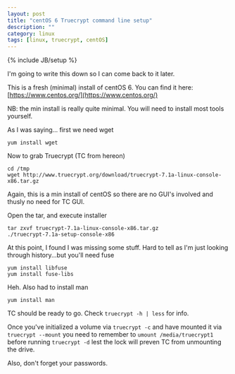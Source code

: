 ```yaml
---
layout: post
title: "centOS 6 Truecrypt command line setup"
description: ""
category: linux
tags: [linux, truecrypt, centOS]
---
```

{% include JB/setup %}

I'm going to write this down so I can come back to it later. 

This is a fresh (minimal) install of centOS 6. You can find it here: [https://www.centos.org/](https://www.centos.org/)  

NB: the min install is really quite minimal. You will need to install most tools yourself. 

As I was saying... first we need wget

    yum install wget

Now to grab Truecrypt (TC from hereon)

    cd /tmp
    wget http://www.truecrypt.org/download/truecrypt-7.1a-linux-console-x86.tar.gz

Again, this is a min install of centOS so there are no GUI's involved and thusly no need for TC GUI. 

Open the tar, and execute installer

    tar zxvf truecrypt-7.1a-linux-console-x86.tar.gz 
    ./truecrypt-7.1a-setup-console-x86

At this point, I found I was missing some stuff. Hard to tell as I'm just looking through history...but you'll need fuse

	yum install libfuse
	yum install fuse-libs

Heh. Also had to install man

	yum install man


TC should be ready to go. Check `truecrypt -h | less` for info. 

Once you've initialized a volume via `truecrypt -c` and have mounted it via `truecrypt --mount` you need to remember to `umount /media/truecrypt1` before running `truecrypt -d` lest the lock will preven TC from unmounting the drive. 

Also, don't forget your passwords. 
